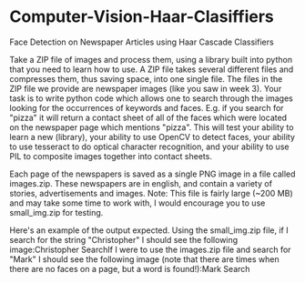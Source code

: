# Computer-Vision-Haar-Clasiffiers
Face Detection on Newspaper Articles using Haar Cascade Classifiers

Take a ZIP file of images and process them, using a library built into python that you need to learn how to use. A ZIP file takes several different files and compresses them, thus saving space, into one single file. The files in the ZIP file we provide are newspaper images (like you saw in week 3). Your task is to write python code which allows one to search through the images looking for the occurrences of keywords and faces. E.g. if you search for "pizza" it will return a contact sheet of all of the faces which were located on the newspaper page which mentions "pizza". This will test your ability to learn a new (library), your ability to use OpenCV to detect faces, your ability to use tesseract to do optical character recognition, and your ability to use PIL to composite images together into contact sheets.

Each page of the newspapers is saved as a single PNG image in a file called images.zip. These newspapers are in english, and contain a variety of stories, advertisements and images. Note: This file is fairly large (~200 MB) and may take some time to work with, I would encourage you to use small_img.zip for testing.

Here's an example of the output expected. Using the small_img.zip file, if I search for the string "Christopher" I should see the following image:Christopher SearchIf I were to use the images.zip file and search for "Mark" I should see the following image (note that there are times when there are no faces on a page, but a word is found!):Mark Search
